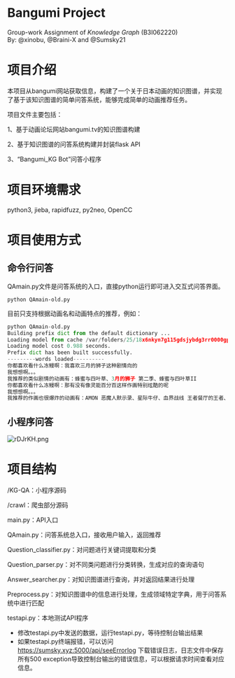 # Bangumi Project

Group-work Assignment of *Knowledge Graph* (B3I062220)  
By: @xinobu, @Braini-X and @Sumsky21

# 项目介绍

本项目从bangumi网站获取信息，构建了一个关于日本动画的知识图谱，并实现了基于该知识图谱的简单问答系统，能够完成简单的动画推荐任务。

项目文件主要包括：

1、基于动画论坛网站bangumi.tv的知识图谱构建

2、基于知识图谱的问答系统构建并封装flask API

3、“Bangumi_KG Bot”问答小程序

# 项目环境需求

python3, jieba, rapidfuzz, py2neo, OpenCC

# 项目使用方式

## 命令行问答
QAmain.py文件是问答系统的入口，直接python运行即可进入交互式问答界面。

```python QAmain-old.py```

目前只支持根据动画名和动画特点的推荐，例如：

```python
python QAmain-old.py
Building prefix dict from the default dictionary ...
Loading model from cache /var/folders/25/18x6nkyn7g115gdsjybdg3rr0000gp/T/jieba.cache
Loading model cost 0.988 seconds.
Prefix dict has been built successfully.
---------words loaded----------
你都喜欢看什么冻鳗啊：我喜欢三月的狮子这种剧情向的
我想想啊。。。
我推荐的类似剧情的动画有：蜂蜜与四叶草、3月的狮子 第二季、蜂蜜与四叶草II
你都喜欢看什么冻鳗啊：那有没有像灵能百分百这样作画特别炫酷的呢
我想想啊。。。
我推荐的作画也很爆炸的动画有：AMON 恶魔人默示录、星际牛仔、血界战线 王者餐厅的王者、老人Z、巴哈姆特之怒 GENESIS、Daicon4 开幕动画、东京喰种 JACK
```

## 小程序问答
![rDJrKH.png](https://s3.ax1x.com/2020/12/22/rDJrKH.png)

# 项目结构

/KG-QA：小程序源码

/crawl：爬虫部分源码

main.py：API入口

QAmain.py：问答系统总入口，接收用户输入，返回推荐

Question_classifier.py：对问题进行关键词提取和分类

Question_parser.py：对不同类问题进行分类转换，生成对应的查询语句

Answer_searcher.py：对知识图谱进行查询，并对返回结果进行处理

Preprocess.py：对知识图谱中的信息进行处理，生成领域特定字典，用于问答系统中进行匹配

testapi.py：本地测试API程序
* 修改testapi.py中发送的数据，运行testapi.py，等待控制台输出结果
* 如果testapi.py终端报错，可以访问 https://sumsky.xyz:5000/api/seeErrorlog 下载错误日志，日志文件中保存所有500 exception导致控制台输出的错误信息，可以根据请求时间查看对应信息。

